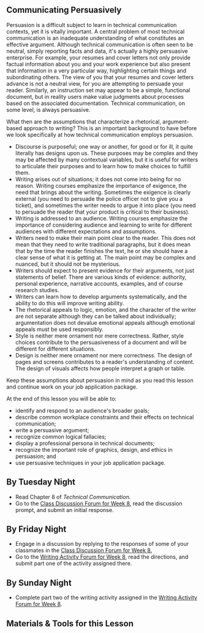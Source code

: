 ## Communicating Persuasively

Persuasion is a difficult subject to learn in technical communication contexts, yet it is vitally important. A central problem of most technical communication is an inadequate understanding of what constitutes an effective argument. Although technical communication is often seen to be neutral, simply reporting facts and data, it's actually a highly persuasive enterprise. For example, your resumes and cover letters not only provide factual information about you and your work experience but also present that information in a very particular way, highlighting certain things and subordinating others. The view of you that your resumes and cover letters advance is not a neutral view, for you are attempting to persuade your reader. Similarly, an instruction set may appear to be a simple, functional document, but in reality users make value judgments about processes based on the associated documentation. Technical communication, on some level, is always persuasive.

What then are the assumptions that characterize a rhetorical, argument-based approach to writing? This is an important background to have before we look specifically at how technical communication employs persuasion.

* Discourse is purposeful; one way or another, for good or for ill, it quite literally has designs upon us. These purposes may be complex and they may be affected by many contextual variables, but it is useful for writers to articulate their purposes and to learn how to make choices to fulfill them.
* Writing arises out of situations; it does not come into being for no reason. Writing courses emphasize the importance of exigence, the need that brings about the writing. Sometimes the exigence is clearly external (you need to persuade the police officer not to give you a ticket), and sometimes the writer needs to argue it into place (you need to persuade the reader that your product is critical to their business).
* Writing is addressed to an audience. Writing courses emphasize the importance of considering audience and learning to write for different audiences with different expectations and assumptions.
* Writers need to make their main point clear to the reader.  This does not mean that they need to write traditional paragraphs, but it does mean that by the time the reader finishes the text, he or she should have a clear sense of what it is getting at. The main point may be complex and nuanced, but it should not be mysterious.
* Writers should expect to present evidence for their arguments, not just statements of belief. There are various kinds of evidence: authority, personal experience, narrative accounts, examples, and of course research studies.
* Writers can learn how to develop arguments systematically, and the ability to do this will improve writing ability.
* The rhetorical appeals to logic, emotion, and the character of the writer are not separate although they can be talked about individually; argumentation does not devalue emotional appeals although emotional appeals must be used responsibly.
* Style is neither mere ornament nor mere correctness. Rather, style choices contribute to the persuasiveness of a document and will be different for different situations.
* Design is neither mere ornament nor mere correctness. The design of pages and screens contributes to a reader's understanding of content. The design of visuals affects how people interpret a graph or table.

Keep these assumptions about persuasion in mind as you read this lesson and continue work on your job application package.

At the end of this lesson you will be able to:

* identify and respond to an audience's broader goals;
* describe common workplace constraints and their effects on technical communication;
* write a persuasive argument;
* recognize common logical fallacies;
* display a professional persona in technical documents;
* recognize the important role of graphics, design, and ethics in persuasion; and
* use persuasive techniques in your job application package.

## By Tuesday Night

* Read Chapter 8 of _Technical Communication._
* Go to the [Class Discussion Forum for Week 8][1], read the discussion prompt, and submit an initial response.

## By Friday Night

* Engage in a discussion by replying to the responses of some of your classmates in the [Class Discussion Forum for Week 8.][1]
* Go to the [Writing Activity Forum for Week 8][2], read the directions, and submit part one of the activity assigned there.

## By Sunday Night

* Complete part two of the writing activity assigned in the [Writing Activity Forum for Week 8][2].

## Materials & Tools for this Lesson

[1]: /section/content/default.asp?WCI=Goto&WCU=CRSCNT&MATCH=Class+Discussion+Forum+for+Week+8
[2]: /section/content/default.asp?WCI=Goto&WCU=CRSCNT&MATCH=Writing+Activity+Forum+for+Week+8
